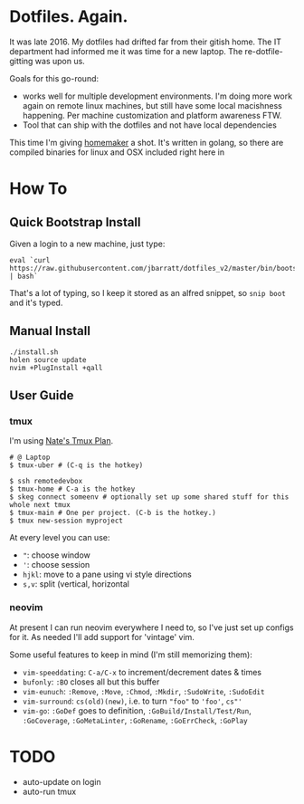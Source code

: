 # Dotfiles. Again.

It was late 2016. My dotfiles had drifted far from their gitish home. The IT department had informed me it was time for a new laptop. The re-dotfile-gitting was upon us.

Goals for this go-round:

* works well for multiple development environments. I'm doing more work again on remote linux machines, but still have some local macishness happening. Per machine customization and platform awareness FTW.
* Tool that can ship with the dotfiles and not have local dependencies

This time I'm giving [homemaker](https://foosoft.net/projects/homemaker/) a shot. It's written in golang, so there are compiled binaries for linux and OSX included right here in 

# How To

## Quick Bootstrap Install

Given a login to a new machine, just type:

    eval `curl https://raw.githubusercontent.com/jbarratt/dotfiles_v2/master/bin/bootstrap.sh | bash`

That's a lot of typing, so I keep it stored as an alfred snippet, so `snip boot` and it's typed.

## Manual Install

    ./install.sh
    holen source update
    nvim +PlugInstall +qall

## User Guide

### tmux

I'm using [Nate's Tmux Plan](http://endot.org/2014/03/20/my-tmux-configuration-refined/).

    # @ Laptop 
    $ tmux-uber # (C-q is the hotkey)

    $ ssh remotedevbox
    $ tmux-home # C-a is the hotkey
    $ skeg connect someenv # optionally set up some shared stuff for this whole next tmux
    $ tmux-main # One per project. (C-b is the hotkey.)
    $ tmux new-session myproject

At every level you can use:

* `"`: choose window
* `'`: choose session
* `hjkl`: move to a pane using vi style directions
* `s,v`: split (vertical, horizontal

### neovim

At present I can run neovim everywhere I need to, so I've just set up configs for it.
As needed I'll add support for 'vintage' vim.

Some useful features to keep in mind (I'm still memorizing them):

* `vim-speeddating`: `C-a/C-x` to increment/decrement dates & times
* `bufonly`: `:BO` closes all but this buffer 
* `vim-eunuch`: `:Remove`, `:Move`, `:Chmod`, `:Mkdir`, `:SudoWrite`, `:SudoEdit` 
* `vim-surround`: `cs(old)(new)`, i.e. to turn `"foo"` to `'foo'`, `cs"'`
* `vim-go`: `:GoDef` goes to definition, `:GoBuild/Install/Test/Run`, `:GoCoverage`, `:GoMetaLinter`, `:GoRename`, `:GoErrCheck`, `:GoPlay`


# TODO

* auto-update on login
* auto-run tmux
